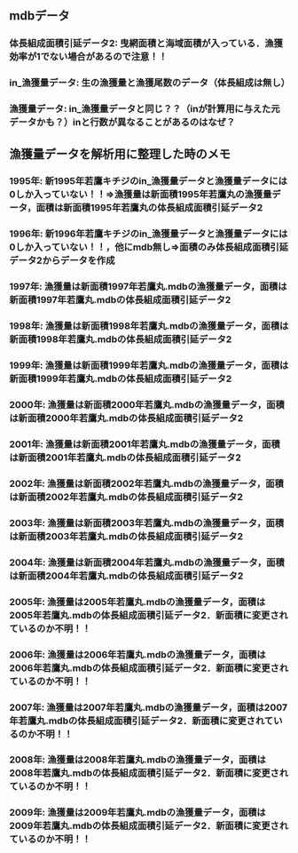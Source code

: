 ## mdbデータ  
### 体長組成面積引延データ2: 曳網面積と海域面積が入っている．漁獲効率が1でない場合があるので注意！！  
### in_漁獲量データ: 生の漁獲量と漁獲尾数のデータ（体長組成は無し） 
### 漁獲量データ: in_漁獲量データと同じ？？（inが計算用に与えた元データかも？）inと行数が異なることがあるのはなぜ？ 
  
## 漁獲量データを解析用に整理した時のメモ  
### 1995年: 新1995年若鷹キチジのin_漁獲量データと漁獲量データには0しか入っていない！！=>漁獲量は新面積1995年若鷹丸の漁獲量データ，面積は新面積1995年若鷹丸の体長組成面積引延データ2  
### 1996年: 新1996年若鷹キチジのin_漁獲量データと漁獲量データには0しか入っていない！！，他にmdb無し=>面積のみ体長組成面積引延データ2からデータを作成  
### 1997年: 漁獲量は新面積1997年若鷹丸.mdbの漁獲量データ，面積は新面積1997年若鷹丸.mdbの体長組成面積引延データ2  
### 1998年: 漁獲量は新面積1998年若鷹丸.mdbの漁獲量データ，面積は新面積1998年若鷹丸.mdbの体長組成面積引延データ2  
### 1999年: 漁獲量は新面積1999年若鷹丸.mdbの漁獲量データ，面積は新面積1999年若鷹丸.mdbの体長組成面積引延データ2  
### 2000年: 漁獲量は新面積2000年若鷹丸.mdbの漁獲量データ，面積は新面積2000年若鷹丸.mdbの体長組成面積引延データ2  
### 2001年: 漁獲量は新面積2001年若鷹丸.mdbの漁獲量データ，面積は新面積2001年若鷹丸.mdbの体長組成面積引延データ2  
### 2002年: 漁獲量は新面積2002年若鷹丸.mdbの漁獲量データ，面積は新面積2002年若鷹丸.mdbの体長組成面積引延データ2  
### 2003年: 漁獲量は新面積2003年若鷹丸.mdbの漁獲量データ，面積は新面積2003年若鷹丸.mdbの体長組成面積引延データ2  
### 2004年: 漁獲量は新面積2004年若鷹丸.mdbの漁獲量データ，面積は新面積2004年若鷹丸.mdbの体長組成面積引延データ2  
### 2005年: 漁獲量は2005年若鷹丸.mdbの漁獲量データ，面積は2005年若鷹丸.mdbの体長組成面積引延データ2．新面積に変更されているのか不明！！  
### 2006年: 漁獲量は2006年若鷹丸.mdbの漁獲量データ，面積は2006年若鷹丸.mdbの体長組成面積引延データ2．新面積に変更されているのか不明！！  
### 2007年: 漁獲量は2007年若鷹丸.mdbの漁獲量データ，面積は2007年若鷹丸.mdbの体長組成面積引延データ2．新面積に変更されているのか不明！！  
### 2008年: 漁獲量は2008年若鷹丸.mdbの漁獲量データ，面積は2008年若鷹丸.mdbの体長組成面積引延データ2．新面積に変更されているのか不明！！  
### 2009年: 漁獲量は2009年若鷹丸.mdbの漁獲量データ，面積は2009年若鷹丸.mdbの体長組成面積引延データ2．新面積に変更されているのか不明！！